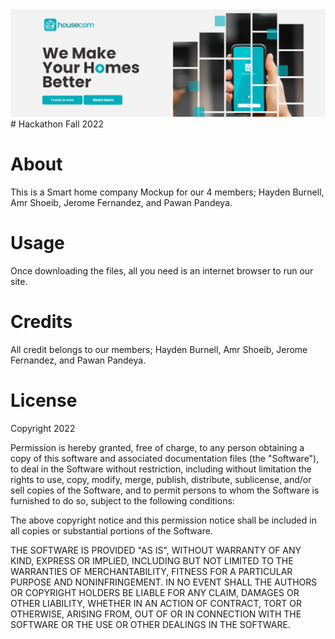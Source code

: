 <img src="images/screenshot.jpg" alt="">
# Hackathon Fall 2022

# About

This is a Smart home company Mockup for our 4 members; Hayden Burnell, Amr Shoeib, Jerome Fernandez, and Pawan Pandeya.

# Usage

Once downloading the files, all you need is an internet browser to run our site.

# Credits

All credit belongs to our members; Hayden Burnell, Amr Shoeib, Jerome Fernandez, and Pawan Pandeya.

# License

Copyright 2022

Permission is hereby granted, free of charge, to any person obtaining a copy of this software and associated documentation files (the "Software"), to deal in the Software without restriction, including without limitation the rights to use, copy, modify, merge, publish, distribute, sublicense, and/or sell copies of the Software, and to permit persons to whom the Software is furnished to do so, subject to the following conditions:

The above copyright notice and this permission notice shall be included in all copies or substantial portions of the Software.

THE SOFTWARE IS PROVIDED "AS IS", WITHOUT WARRANTY OF ANY KIND, EXPRESS OR IMPLIED, INCLUDING BUT NOT LIMITED TO THE WARRANTIES OF MERCHANTABILITY, FITNESS FOR A PARTICULAR PURPOSE AND NONINFRINGEMENT. IN NO EVENT SHALL THE AUTHORS OR COPYRIGHT HOLDERS BE LIABLE FOR ANY CLAIM, DAMAGES OR OTHER LIABILITY, WHETHER IN AN ACTION OF CONTRACT, TORT OR OTHERWISE, ARISING FROM, OUT OF OR IN CONNECTION WITH THE SOFTWARE OR THE USE OR OTHER DEALINGS IN THE SOFTWARE.
